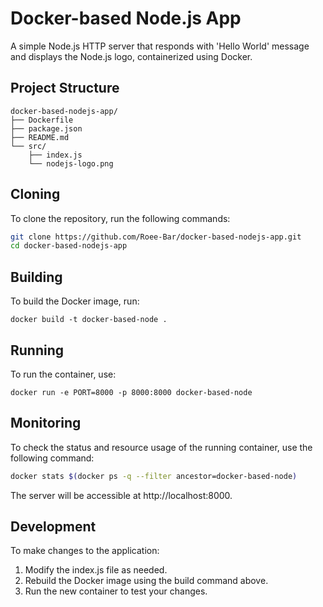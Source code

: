 # Docker-based Node.js App

A simple Node.js HTTP server that responds with 'Hello World' message and displays the Node.js logo, containerized using Docker.
## Project Structure
```
docker-based-nodejs-app/
├── Dockerfile
├── package.json
├── README.md
└── src/
    ├── index.js
    └── nodejs-logo.png
```
## Cloning
To clone the repository, run the following commands:

```bash
git clone https://github.com/Roee-Bar/docker-based-nodejs-app.git
cd docker-based-nodejs-app
```
## Building
To build the Docker image, run:
```
docker build -t docker-based-node .
```
## Running
To run the container, use:
```
docker run -e PORT=8000 -p 8000:8000 docker-based-node
```
## Monitoring
To check the status and resource usage of the running container, use the following command:

```bash
docker stats $(docker ps -q --filter ancestor=docker-based-node)
```
The server will be accessible at http://localhost:8000.
## Development
To make changes to the application:

1. Modify the index.js file as needed.
2. Rebuild the Docker image using the build command above.
3. Run the new container to test your changes.
